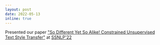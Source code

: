 ```yaml
---
layout: post
date: 2022-05-13
inline: true
---
```


Presented our paper ["So Different Yet So Alike! Constrained Unsupervised Text Style Transfer"](https://arxiv.org/abs/2205.04093) at [SSNLP'22](https://wing-nus.github.io/SSNLP-2022/)